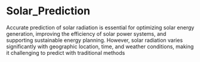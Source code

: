 # Solar_Prediction
Accurate prediction of solar radiation is essential for optimizing solar energy generation, improving the efficiency of solar power systems, and supporting sustainable energy planning. However, solar radiation varies significantly with geographic location, time, and weather conditions, making it challenging to predict with traditional methods 
